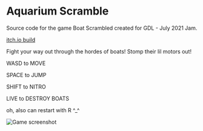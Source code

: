 # Aquarium Scramble
Source code for the game Boat Scrambled created for GDL - July 2021 Jam.

[itch.io build](https://beatrate.itch.io/boat-scramble)

Fight your way out through the hordes of boats! Stomp their lil motors out!

WASD to MOVE

SPACE to JUMP

SHIFT to NITRO

LIVE to DESTROY BOATS

oh, also can restart with R ^_^

![Game screenshot](https://github.com/beatrate/AquariumScramble/blob/master/Screenshots/Screenshot.png)
